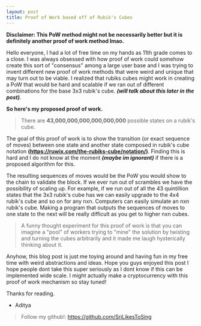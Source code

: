 ```yaml
---
layout: post
title: Proof of Work based off of Rubik's Cubes
---
```


**Disclaimer: This PoW method might not be necessarily better but it is definitely another proof of work method lmao.**

Hello everyone, I had a lot of free time on my hands as 11th grade comes to a close. I was always obsessed with how proof of work could somehow create this sort of "consensus" among a large user base and I was trying to invent different new proof of work methods that were weird and unique that may turn out to be viable. I realized that rubiks cubes might work in creating a PoW that would be hard and scalable if we ran out of different combinations for the base 3x3 rubik's cube. ***(will talk about this later in the post)***. 

**So here's my proposed proof of work.** 

> There are **43,000,000,000,000,000,000** possible states on a rubik's cube. 

The goal of this proof of work is to show the transition (or exact sequence of moves) between one state and another state composed in rubik's cube notation **(https://ruwix.com/the-rubiks-cube/notation/)**. Finding this is hard and I do not know at the moment ***(maybe im ignorant)*** if there is a proposed algorithm for this.

The resulting sequences of moves would be the PoW you would show to the chain to validate the block. If we ever run out of scrambles we have the possibility of scaling up. For example, if we run out of all the 43 quintillion states that the 3x3 rubik's cube has we can easily upgrade to the 4x4 rubik's cube and so on for any nxn. Computers can easily simulate an nxn rubik's cube. Making a program that outputs the sequences of moves to one state to the next will be really difficult as you get to higher nxn cubes. 

>A funny thought experiment for this proof of work is that you can imagine a "pool" of workers trying to "mine" the solution by twisting and turning the cubes arbitrarily and it made me laugh hysterically thinking about it. 

Anyhow, this blog post is just me toying around and having fun in my free time with weird abstractions and ideas. Hope you guys enjoyed this post I hope people dont take this super seriously as I dont know if this can be implemented wide scale. I might actually make a cryptocurrency with this proof of work mechanism so stay tuned!

Thanks for reading. 
  - Aditya 


> Follow my github!: https://github.com/SriLikesToSing









